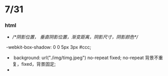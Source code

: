 # 7/31

### html

*  */\*阴影位置， 垂直阴影位置，渐变距离，阴影尺寸，阴影颜色\*/*

​    -webkit-box-shadow: 0 0 5px 3px #ccc; 

* ​    background: url("./img/timg.jpeg")  no-repeat fixed;
  no-repeat 背景不重复，fixed，背景固定; 
* 